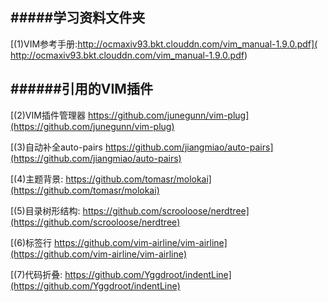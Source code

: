#####学习资料文件夹
---
[(1)VIM参考手册:http://ocmaxiv93.bkt.clouddn.com/vim_manual-1.9.0.pdf]( http://ocmaxiv93.bkt.clouddn.com/vim_manual-1.9.0.pdf)

######引用的VIM插件
---
[(2)VIM插件管理器 https://github.com/junegunn/vim-plug](https://github.com/junegunn/vim-plug)

[(3)自动补全auto-pairs https://github.com/jiangmiao/auto-pairs](https://github.com/jiangmiao/auto-pairs)

[(4)主题背景: https://github.com/tomasr/molokai](https://github.com/tomasr/molokai)

[(5)目录树形结构: https://github.com/scrooloose/nerdtree](https://github.com/scrooloose/nerdtree)

[(6)标签行 https://github.com/vim-airline/vim-airline](https://github.com/vim-airline/vim-airline)

[(7)代码折叠: https://github.com/Yggdroot/indentLine](https://github.com/Yggdroot/indentLine)